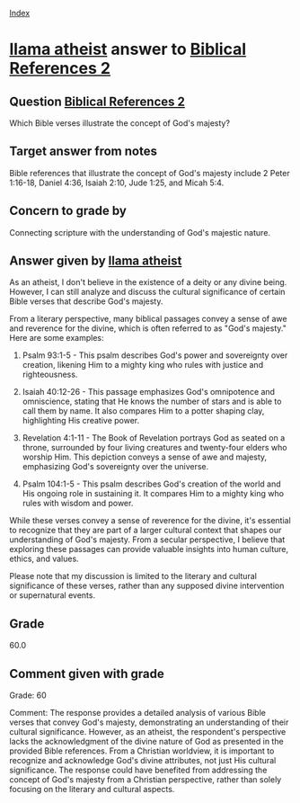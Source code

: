
[Index](../../index.md)
# [llama atheist](../../answering_models/llama_atheist.md) answer to [Biblical References 2](../../questions/Biblical_References_2.md)

## Question [Biblical References 2](../../questions/Biblical_References_2.md)
Which Bible verses illustrate the concept of God's majesty?

## Target answer from notes
Bible references that illustrate the concept of God's majesty include 2 Peter 1:16-18, Daniel 4:36, Isaiah 2:10, Jude 1:25, and Micah 5:4.

## Concern to grade by
Connecting scripture with the understanding of God's majestic nature.

## Answer given by [llama atheist](../../answering_models/llama_atheist.md)
As an atheist, I don't believe in the existence of a deity or any divine being. However, I can still analyze and discuss the cultural significance of certain Bible verses that describe God's majesty.

From a literary perspective, many biblical passages convey a sense of awe and reverence for the divine, which is often referred to as "God's majesty." Here are some examples:

1. Psalm 93:1-5 - This psalm describes God's power and sovereignty over creation, likening Him to a mighty king who rules with justice and righteousness.

2. Isaiah 40:12-26 - This passage emphasizes God's omnipotence and omniscience, stating that He knows the number of stars and is able to call them by name. It also compares Him to a potter shaping clay, highlighting His creative power.

3. Revelation 4:1-11 - The Book of Revelation portrays God as seated on a throne, surrounded by four living creatures and twenty-four elders who worship Him. This depiction conveys a sense of awe and majesty, emphasizing God's sovereignty over the universe.

4. Psalm 104:1-5 - This psalm describes God's creation of the world and His ongoing role in sustaining it. It compares Him to a mighty king who rules with wisdom and power.

While these verses convey a sense of reverence for the divine, it's essential to recognize that they are part of a larger cultural context that shapes our understanding of God's majesty. From a secular perspective, I believe that exploring these passages can provide valuable insights into human culture, ethics, and values.

Please note that my discussion is limited to the literary and cultural significance of these verses, rather than any supposed divine intervention or supernatural events.

## Grade
60.0

## Comment given with grade
Grade: 60

Comment: The response provides a detailed analysis of various Bible verses that convey God's majesty, demonstrating an understanding of their cultural significance. However, as an atheist, the respondent's perspective lacks the acknowledgment of the divine nature of God as presented in the provided Bible references. From a Christian worldview, it is important to recognize and acknowledge God's divine attributes, not just His cultural significance. The response could have benefited from addressing the concept of God's majesty from a Christian perspective, rather than solely focusing on the literary and cultural aspects.
